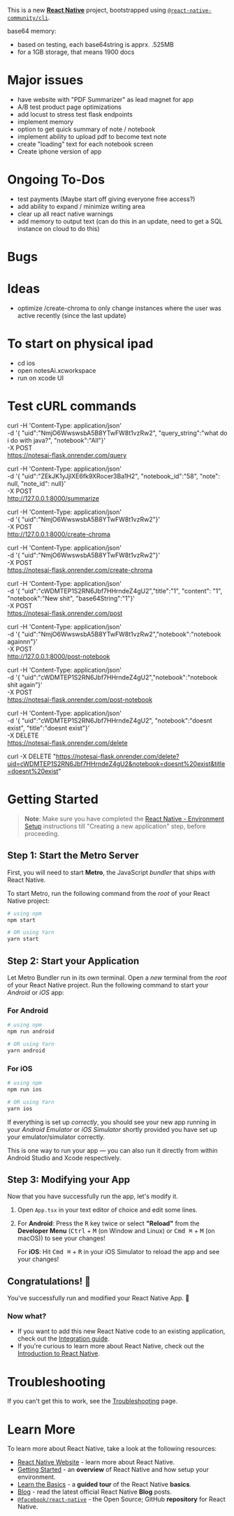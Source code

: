 This is a new [**React Native**](https://reactnative.dev) project, bootstrapped using [`@react-native-community/cli`](https://github.com/react-native-community/cli).

base64 memory:
- based on testing, each base64string is apprx. .525MB
- for a 1GB storage, that means 1900 docs


# Major issues
- have website with "PDF Summarizer" as lead magnet for app
- A/B test product page optimizations
- add locust to stress test flask endpoints
- implement memory
- option to get quick summary of note / notebook
- implement ability to upload pdf to become text note
- create "loading" text for each notebook screen
- Create iphone version of app

# Ongoing To-Dos
- test payments (Maybe start off giving everyone free access?)
- add ability to expand / minimize writing area
- clear up all react native warnings
- add memory to output text (can do this in an update, need to get a SQL instance on cloud to do this)


# Bugs

# Ideas
- optimize /create-chroma to only change instances where the user was active recently (since the last update)


# To start on physical ipad
- cd ios
- open notesAi.xcworkspace
- run on xcode UI


# Test cURL commands


curl -H 'Content-Type: application/json' \
      -d '{ "uid":"NmjO6WwswsbA5B8YTwFW8t1vzRw2", "query_string":"what do i do with java?", "notebook":"All"}' \
      -X POST \
     https://notesai-flask.onrender.com/query

curl -H 'Content-Type: application/json' \
      -d '{ "uid":"ZEkJK1yJjlXE6fk9XRocer3Ba1H2", "notebook_id":"58", "note": null, "note_id": null}' \
      -X POST \
     http://127.0.0.1:8000/summarize

curl -H 'Content-Type: application/json' \
      -d '{ "uid":"NmjO6WwswsbA5B8YTwFW8t1vzRw2"}' \
      -X POST \
     http://127.0.0.1:8000/create-chroma

curl -H 'Content-Type: application/json' \
      -d '{ "uid":"NmjO6WwswsbA5B8YTwFW8t1vzRw2"}' \
      -X POST \
     https://notesai-flask.onrender.com/create-chroma

curl -H 'Content-Type: application/json' \
      -d '{ "uid":"cWDMTEP1S2RN6Jbf7HHrndeZ4gU2","title":"1", "content": "1", "notebook":"New shit", "base64String":"1"}' \
      -X POST \
     https://notesai-flask.onrender.com/post

curl -H 'Content-Type: application/json' \
      -d '{ "uid":"NmjO6WwswsbA5B8YTwFW8t1vzRw2","notebook":"notebook againnn"}' \
      -X POST \
     http://127.0.0.1:8000/post-notebook

curl -H 'Content-Type: application/json' \
      -d '{ "uid":"cWDMTEP1S2RN6Jbf7HHrndeZ4gU2","notebook":"notebook shit again"}' \
      -X POST \
     https://notesai-flask.onrender.com/post-notebook

curl -H 'Content-Type: application/json' \
      -d '{ "uid":"cWDMTEP1S2RN6Jbf7HHrndeZ4gU2", "notebook":"doesnt exist", "title":"doesnt exist"}' \
      -X DELETE \
     https://notesai-flask.onrender.com/delete




curl -X DELETE "https://notesai-flask.onrender.com/delete?uid=cWDMTEP1S2RN6Jbf7HHrndeZ4gU2&notebook=doesnt%20exist&title=doesnt%20exist"

# Getting Started

>**Note**: Make sure you have completed the [React Native - Environment Setup](https://reactnative.dev/docs/environment-setup) instructions till "Creating a new application" step, before proceeding.

## Step 1: Start the Metro Server

First, you will need to start **Metro**, the JavaScript _bundler_ that ships _with_ React Native.

To start Metro, run the following command from the _root_ of your React Native project:

```bash
# using npm
npm start

# OR using Yarn
yarn start
```

## Step 2: Start your Application

Let Metro Bundler run in its _own_ terminal. Open a _new_ terminal from the _root_ of your React Native project. Run the following command to start your _Android_ or _iOS_ app:

### For Android

```bash
# using npm
npm run android

# OR using Yarn
yarn android
```

### For iOS

```bash
# using npm
npm run ios

# OR using Yarn
yarn ios
```

If everything is set up _correctly_, you should see your new app running in your _Android Emulator_ or _iOS Simulator_ shortly provided you have set up your emulator/simulator correctly.

This is one way to run your app — you can also run it directly from within Android Studio and Xcode respectively.

## Step 3: Modifying your App

Now that you have successfully run the app, let's modify it.

1. Open `App.tsx` in your text editor of choice and edit some lines.
2. For **Android**: Press the <kbd>R</kbd> key twice or select **"Reload"** from the **Developer Menu** (<kbd>Ctrl</kbd> + <kbd>M</kbd> (on Window and Linux) or <kbd>Cmd ⌘</kbd> + <kbd>M</kbd> (on macOS)) to see your changes!

   For **iOS**: Hit <kbd>Cmd ⌘</kbd> + <kbd>R</kbd> in your iOS Simulator to reload the app and see your changes!

## Congratulations! :tada:

You've successfully run and modified your React Native App. :partying_face:

### Now what?

- If you want to add this new React Native code to an existing application, check out the [Integration guide](https://reactnative.dev/docs/integration-with-existing-apps).
- If you're curious to learn more about React Native, check out the [Introduction to React Native](https://reactnative.dev/docs/getting-started).

# Troubleshooting

If you can't get this to work, see the [Troubleshooting](https://reactnative.dev/docs/troubleshooting) page.

# Learn More

To learn more about React Native, take a look at the following resources:

- [React Native Website](https://reactnative.dev) - learn more about React Native.
- [Getting Started](https://reactnative.dev/docs/environment-setup) - an **overview** of React Native and how setup your environment.
- [Learn the Basics](https://reactnative.dev/docs/getting-started) - a **guided tour** of the React Native **basics**.
- [Blog](https://reactnative.dev/blog) - read the latest official React Native **Blog** posts.
- [`@facebook/react-native`](https://github.com/facebook/react-native) - the Open Source; GitHub **repository** for React Native.

